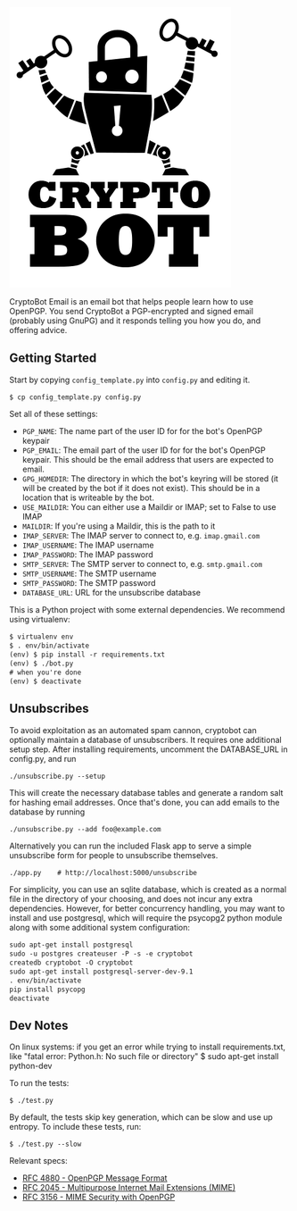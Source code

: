 ![CryptoBot](/doc/images/cryptobot-large.png)

CryptoBot Email is an email bot that helps people learn how to use OpenPGP. You send CryptoBot a PGP-encrypted and signed email (probably using GnuPG) and it responds telling you how you do, and offering advice.

## Getting Started

Start by copying `config_template.py` into `config.py` and editing it.

    $ cp config_template.py config.py

Set all of these settings:

- `PGP_NAME`: The name part of the user ID for for the bot's OpenPGP keypair
- `PGP_EMAIL`: The email part of the user ID for for the bot's OpenPGP keypair. This should be the email address that users are expected to email.
- `GPG_HOMEDIR`: The directory in which the bot's keyring will be stored (it will be created by the bot if it does not exist). This should be in a location that is writeable by the bot.
- `USE_MAILDIR`: You can either use a Maildir or IMAP; set to False to use IMAP
- `MAILDIR`: If you're using a Maildir, this is the path to it
- `IMAP_SERVER`: The IMAP server to connect to, e.g. `imap.gmail.com`
- `IMAP_USERNAME`: The IMAP username
- `IMAP_PASSWORD`: The IMAP password
- `SMTP_SERVER`: The SMTP server to connect to, e.g. `smtp.gmail.com`
- `SMTP_USERNAME`: The SMTP username
- `SMTP_PASSWORD`: The SMTP password
- `DATABASE_URL`: URL for the unsubscribe database


This is a Python project with some external dependencies. We recommend using
virtualenv:

    $ virtualenv env
    $ . env/bin/activate
    (env) $ pip install -r requirements.txt
    (env) $ ./bot.py
    # when you're done
    (env) $ deactivate


## Unsubscribes

To avoid exploitation as an automated spam cannon, cryptobot can optionally
maintain a database of unsubscribers. It requires one additional setup step.
After installing requirements, uncomment the DATABASE_URL in config.py, and
run

```
./unsubscribe.py --setup
```

This will create the necessary database tables and generate a random salt for
hashing email addresses. Once that's done, you can add emails to the database
by running

```
./unsubscribe.py --add foo@example.com

```

Alternatively you can run the included Flask app to serve a simple unsubscribe
form for people to unsubscribe themselves.

```
./app.py    # http://localhost:5000/unsubscribe
```

For simplicity, you can use an sqlite database, which is created as a normal
file in the directory of your choosing, and does not incur any extra
dependencies. However, for better concurrency handling, you may want to install
and use postgresql, which will require the psycopg2 python module along with
some additional system configuration:

```
sudo apt-get install postgresql
sudo -u postgres createuser -P -s -e cryptobot
createdb cryptobot -O cryptobot
sudo apt-get install postgresql-server-dev-9.1
. env/bin/activate
pip install psycopg
deactivate
```


## Dev Notes

On linux systems: if you get an error while trying to install requirements.txt, like "fatal error: Python.h: No such file or directory"
    $ sudo apt-get install python-dev

To run the tests:

    $ ./test.py

By default, the tests skip key generation, which can be slow and use up
entropy. To include these tests, run:

    $ ./test.py --slow

Relevant specs:

* [RFC 4880 - OpenPGP Message Format](http://tools.ietf.org/html/rfc4880)
* [RFC 2045 - Multipurpose Internet Mail Extensions (MIME)](http://tools.ietf.org/html/rfc2045)
* [RFC 3156 - MIME Security with OpenPGP](http://tools.ietf.org/html/rfc3156)
